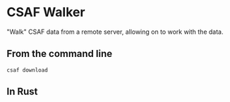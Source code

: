 # CSAF Walker

"Walk" CSAF data from a remote server, allowing on to work with the data.

## From the command line

```shell
csaf download
```

## In Rust

```rust
```
